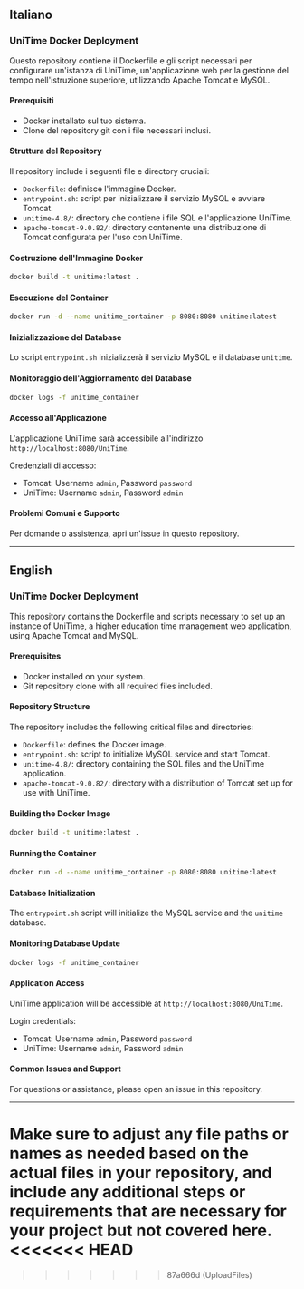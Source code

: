 ## Italiano

### UniTime Docker Deployment

Questo repository contiene il Dockerfile e gli script necessari per configurare un'istanza di UniTime, un'applicazione web per la gestione del tempo nell'istruzione superiore, utilizzando Apache Tomcat e MySQL.

#### Prerequisiti

- Docker installato sul tuo sistema.
- Clone del repository git con i file necessari inclusi.

#### Struttura del Repository

Il repository include i seguenti file e directory cruciali:

- `Dockerfile`: definisce l'immagine Docker.
- `entrypoint.sh`: script per inizializzare il servizio MySQL e avviare Tomcat.
- `unitime-4.8/`: directory che contiene i file SQL e l'applicazione UniTime.
- `apache-tomcat-9.0.82/`: directory contenente una distribuzione di Tomcat configurata per l'uso con UniTime.

#### Costruzione dell'Immagine Docker

```sh
docker build -t unitime:latest .
```

#### Esecuzione del Container

```sh
docker run -d --name unitime_container -p 8080:8080 unitime:latest
```

#### Inizializzazione del Database

Lo script `entrypoint.sh` inizializzerà il servizio MySQL e il database `unitime`.

#### Monitoraggio dell'Aggiornamento del Database

```sh
docker logs -f unitime_container
```

#### Accesso all'Applicazione

L'applicazione UniTime sarà accessibile all'indirizzo `http://localhost:8080/UniTime`.

Credenziali di accesso:

- Tomcat: Username `admin`, Password `password`
- UniTime: Username `admin`, Password `admin`

#### Problemi Comuni e Supporto

Per domande o assistenza, apri un'issue in questo repository.

---

## English

### UniTime Docker Deployment

This repository contains the Dockerfile and scripts necessary to set up an instance of UniTime, a higher education time management web application, using Apache Tomcat and MySQL.

#### Prerequisites

- Docker installed on your system.
- Git repository clone with all required files included.

#### Repository Structure

The repository includes the following critical files and directories:

- `Dockerfile`: defines the Docker image.
- `entrypoint.sh`: script to initialize MySQL service and start Tomcat.
- `unitime-4.8/`: directory containing the SQL files and the UniTime application.
- `apache-tomcat-9.0.82/`: directory with a distribution of Tomcat set up for use with UniTime.

#### Building the Docker Image

```sh
docker build -t unitime:latest .
```

#### Running the Container

```sh
docker run -d --name unitime_container -p 8080:8080 unitime:latest
```

#### Database Initialization

The `entrypoint.sh` script will initialize the MySQL service and the `unitime` database.

#### Monitoring Database Update

```sh
docker logs -f unitime_container
```

#### Application Access

UniTime application will be accessible at `http://localhost:8080/UniTime`.

Login credentials:

- Tomcat: Username `admin`, Password `password`
- UniTime: Username `admin`, Password `admin`

#### Common Issues and Support

For questions or assistance, please open an issue in this repository.

---

Make sure to adjust any file paths or names as needed based on the actual files in your repository, and include any additional steps or requirements that are necessary for your project but not covered here.
<<<<<<< HEAD
=======

>>>>>>> 87a666d (UploadFiles)
